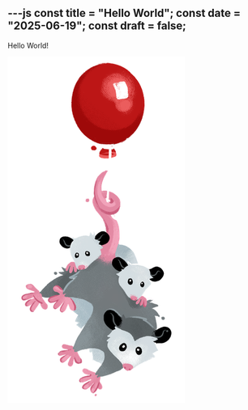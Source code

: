 ---js
const title = "Hello World";
const date = "2025-06-19";
const draft = false;
---

Hello World!

<img src="./possum.png" alt="A possum parent and two possum kids hanging from the iconic red balloon">
